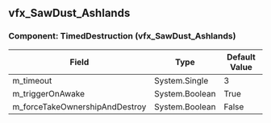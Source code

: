 ## vfx_SawDust_Ashlands

### Component: TimedDestruction (vfx_SawDust_Ashlands)

|Field|Type|Default Value|
|---|---|---|
|m_timeout|System.Single|3|
|m_triggerOnAwake|System.Boolean|True|
|m_forceTakeOwnershipAndDestroy|System.Boolean|False|

